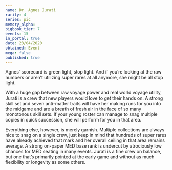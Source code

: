 ```yaml
---
name: Dr. Agnes Jurati
rarity: 4
series: pic
memory_alpha:
bigbook_tier: 7
events: 15
in_portal: true
date: 23/04/2020
obtained: Event
mega: false
published: true
---
```


Agnes’ scorecard is green light, stop light. And if you’re looking at the raw numbers or aren’t utilizing super rares at all anymore, she might be all stop light.

With a huge gap between raw voyage power and real world voyage utility, Jurati is a crew that new players would love to get their hands on. A strong skill set and seven anti-matter traits will have her making runs for you into the midgame and are a breath of fresh air in the face of so many monotonous skill sets. If your young roster can manage to snag multiple copies in quick succession, she will perform for you in that area.

Everything else, however, is merely garnish. Multiple collections are always nice to snag on a single crew, just keep in mind that hundreds of super rares have already achieved that mark and her overall ceiling in that area remains average. A strong on-paper MED base rank is undercut by atrociously low chances for MED seating in many events. Jurati is a fine crew on balance, but one that’s primarily pointed at the early game and without as much flexibility or longevity as some others.
